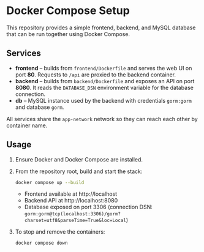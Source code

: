 # Docker Compose Setup

This repository provides a simple frontend, backend, and MySQL database that can be run together using Docker Compose.

## Services

- **frontend** – builds from `frontend/Dockerfile` and serves the web UI on port **80**. Requests to `/api` are proxied to the backend container.
- **backend** – builds from `backend/Dockerfile` and exposes an API on port **8080**. It reads the `DATABASE_DSN` environment variable for the database connection.
- **db** – MySQL instance used by the backend with credentials `gorm:gorm` and database `gorm`.

All services share the `app-network` network so they can reach each other by container name.

## Usage

1. Ensure Docker and Docker Compose are installed.
2. From the repository root, build and start the stack:

   ```bash
   docker compose up --build
   ```

   - Frontend available at http://localhost
   - Backend API at http://localhost:8080
   - Database exposed on port 3306 (connection DSN: `gorm:gorm@tcp(localhost:3306)/gorm?charset=utf8&parseTime=True&loc=Local`)

3. To stop and remove the containers:

   ```bash
   docker compose down
   ```
